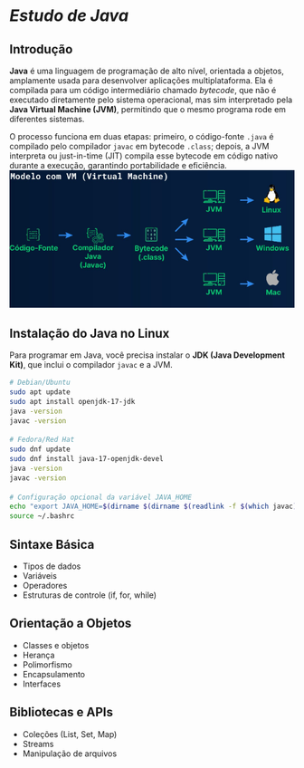 # *Estudo de Java*

## Introdução
**Java** é uma linguagem de programação de alto nível, orientada a objetos, amplamente usada para desenvolver aplicações
multiplataforma. Ela é compilada para um código intermediário chamado *bytecode*, que não é executado diretamente pelo
sistema operacional, mas sim interpretado pela **Java Virtual Machine (JVM)**, permitindo que o mesmo programa rode em
diferentes sistemas.

O processo funciona em duas etapas: primeiro, o código-fonte `.java` é compilado pelo compilador `javac` em bytecode
`.class`; depois, a JVM interpreta ou just-in-time (JIT) compila esse bytecode em código nativo durante a execução,
garantindo portabilidade e eficiência.
![compilation.png](./images/java%20compilation.png)
## Instalação do Java no Linux

Para programar em Java, você precisa instalar o **JDK (Java Development Kit)**, que inclui o compilador `javac` e a JVM.

```bash
# Debian/Ubuntu
sudo apt update
sudo apt install openjdk-17-jdk
java -version
javac -version

# Fedora/Red Hat
sudo dnf update
sudo dnf install java-17-openjdk-devel
java -version
javac -version

# Configuração opcional da variável JAVA_HOME
echo "export JAVA_HOME=$(dirname $(dirname $(readlink -f $(which javac))))" >> ~/.bashrc
source ~/.bashrc 
```  
## Sintaxe Básica
- Tipos de dados
- Variáveis
- Operadores
- Estruturas de controle (if, for, while)

## Orientação a Objetos
- Classes e objetos
- Herança
- Polimorfismo
- Encapsulamento
- Interfaces

## Bibliotecas e APIs
- Coleções (List, Set, Map)
- Streams
- Manipulação de arquivos